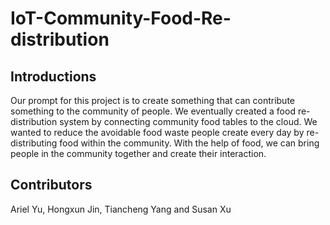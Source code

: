 # IoT-Community-Food-Re-distribution
## Introductions
Our prompt for this project is to create something that can contribute something to the community of people. We eventually created a food re-distribution system by connecting community food tables to the cloud. We wanted to reduce the avoidable food waste people create every day by re-distributing food within the community. With the help of food, we can bring people in the community together and create their interaction. 

## Contributors
Ariel Yu, Hongxun Jin, Tiancheng Yang and Susan Xu
